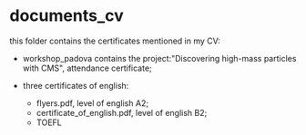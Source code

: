 # documents_cv
this folder contains the certificates mentioned in my CV:
- workshop_padova contains
the project:"Discovering high-mass particles with CMS",
attendance certificate;

- three certificates of english:
 	- flyers.pdf, level of english A2;
 	- certificate_of_english.pdf, level of english B2;
 	- TOEFL
  

